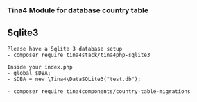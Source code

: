 ### Tina4 Module for database country table

## Sqlite3
```
Please have a Sqlite 3 database setup
- composer require tina4stack/tina4php-sqlite3

Inside your index.php
- global $DBA;
- $DBA = new \Tina4\DataSQLite3("test.db");

- composer require tina4components/country-table-migrations
```